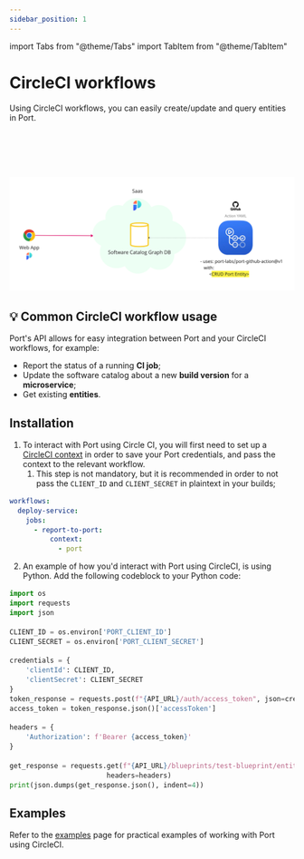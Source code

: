 ```yaml
---
sidebar_position: 1
---
```


import Tabs from "@theme/Tabs"
import TabItem from "@theme/TabItem"

# CircleCI workflows

Using CircleCI workflows, you can easily create/update and query entities in Port.

<br></br>
<br></br>

![Github Illustration](../../../../../static/img/github-action-illustration.png)

## 💡 Common CircleCI workflow usage

Port's API allows for easy integration between Port and your CircleCI workflows, for example:

- Report the status of a running **CI job**;
- Update the software catalog about a new **build version** for a **microservice**;
- Get existing **entities**.

## Installation

1. To interact with Port using Circle CI, you will first need to set up a [CircleCI context](https://circleci.com/docs/contexts/) in order to save your Port credentials, and pass the context to the relevant workflow.
   1. This step is not mandatory, but it is recommended in order to not pass the `CLIENT_ID` and `CLIENT_SECRET` in plaintext in your builds;

```yaml showLineNumbers
workflows:
  deploy-service:
    jobs:
      - report-to-port:
          context:
            - port
```

2. An example of how you'd interact with Port using CircleCI, is using Python. Add the following codeblock to your Python code:

```python showLineNumbers
import os
import requests
import json

CLIENT_ID = os.environ['PORT_CLIENT_ID']
CLIENT_SECRET = os.environ['PORT_CLIENT_SECRET']

credentials = {
    'clientId': CLIENT_ID,
    'clientSecret': CLIENT_SECRET
}
token_response = requests.post(f"{API_URL}/auth/access_token", json=credentials)
access_token = token_response.json()['accessToken']

headers = {
	'Authorization': f'Bearer {access_token}'
}

get_response = requests.get(f"{API_URL}/blueprints/test-blueprint/entities/test-entity",
                        headers=headers)
print(json.dumps(get_response.json(), indent=4))
```

## Examples

Refer to the [examples](./examples.md) page for practical examples of working with Port using CircleCI.
